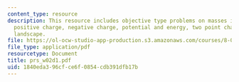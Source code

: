 ```yaml
---
content_type: resource
description: This resource includes objective type problems on masses in potentials,
  positive charge, negative charge, potential and energy, two point charges and potential
  landscape.
file: https://ol-ocw-studio-app-production.s3.amazonaws.com/courses/8-02t-electricity-and-magnetism-spring-2005/1840eda396cfce6f0854cdb391dfb17b_prs_w02d1.pdf
file_type: application/pdf
resourcetype: Document
title: prs_w02d1.pdf
uid: 1840eda3-96cf-ce6f-0854-cdb391dfb17b
---
```

